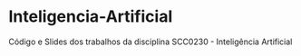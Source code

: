 # Inteligencia-Artificial
Código e Slides dos trabalhos da disciplina SCC0230 - Inteligência Artificial
